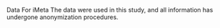 Data For iMeta 
The data were used in this study, and all information has undergone anonymization procedures.
